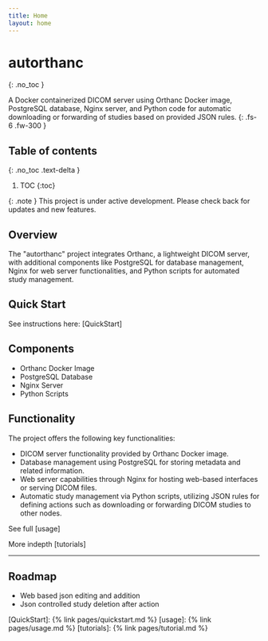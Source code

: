 ```yaml
---
title: Home
layout: home
---
```


# autorthanc
{: .no_toc }

A Docker containerized DICOM server using Orthanc Docker image, PostgreSQL database, Nginx server, and Python code for automatic downloading or forwarding of studies based on provided JSON rules.
{: .fs-6 .fw-300 }

## Table of contents
{: .no_toc .text-delta }

1. TOC
{:toc}


{: .note }
This project is under active development. Please check back for updates and new features. 

## Overview

The "autorthanc" project integrates Orthanc, a lightweight DICOM server, with additional components like PostgreSQL for database management, Nginx for web server functionalities, and Python scripts for automated study management.
    
## Quick Start

See instructions here: [QuickStart]

## Components

- Orthanc Docker Image
- PostgreSQL Database
- Nginx Server
- Python Scripts

    
## Functionality

The project offers the following key functionalities:

- DICOM server functionality provided by Orthanc Docker image.
- Database management using PostgreSQL for storing metadata and related information.
- Web server capabilities through Nginx for hosting web-based interfaces or serving DICOM files.
- Automatic study management via Python scripts, utilizing JSON rules for defining actions such as downloading or forwarding DICOM studies to other nodes.
  

See full [usage]

More indepth [tutorials]

----

## Roadmap

- Web based json editing and addition
- Json controlled study deletion after action

[QuickStart]: {% link pages/quickstart.md %}
[usage]: {% link pages/usage.md %}
[tutorials]: {% link pages/tutorial.md %}